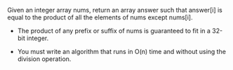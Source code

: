 Given an integer array nums, return an array answer such that answer[i] is equal to the product of all the elements of nums except nums[i].

- The product of any prefix or suffix of nums is guaranteed to fit in a 32-bit integer.

- You must write an algorithm that runs in O(n) time and without using the division operation.
